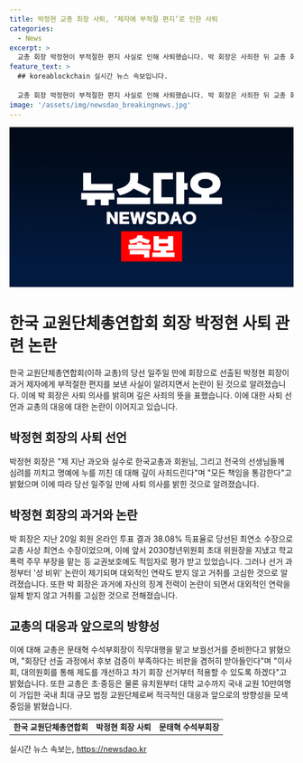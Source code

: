 ```yaml
---
title: 박정현 교총 최장 사퇴, ‘제자에 부적절 편지’로 인한 사퇴
categories:
  - News
excerpt: >
  교총 회장 박정현이 부적절한 편지 사실로 인해 사퇴했습니다. 박 회장은 사죄한 뒤 교총 회장직에서 물러났으며, 후임 회장에 대한 보궐선거가 예정되고 있습니다. 이번 사태로 인해 교총은 후보자의 도덕성을 검증하는 절차를 강화하고, 차기 회장 선거부터 적용할 계획이라고 밝혔습니다. 해당 사태로 인해 교사 커뮤니티와 교총 게시판에서 사퇴 촉구 게시글이 등장했으며, 교총은 국내 최대 규모의 교원단체이기에 이번 사태는 많은 이목을 끌고 있습니다.
feature_text: >
  ## koreablockchain 실시간 뉴스 속보입니다.

  교총 회장 박정현이 부적절한 편지 사실로 인해 사퇴했습니다. 박 회장은 사죄한 뒤 교총 회장직에서 물러났으며, 후임 회장에 대한 보궐선거가 예정되고 있습니다. 이번 사태로 인해 교총은 후보자의 도덕성을 검증하는 절차를 강화하고, 차기 회장 선거부터 적용할 계획이라고 밝혔습니다. 해당 사태로 인해 교사 커뮤니티와 교총 게시판에서 사퇴 촉구 게시글이 등장했으며, 교총은 국내 최대 규모의 교원단체이기에 이번 사태는 많은 이목을 끌고 있습니다.
image: '/assets/img/newsdao_breakingnews.jpg'
---
```


<p><img src="/assets/img/newsdao_breakingnews.jpg" alt="koreablockchain 속보" /></p>

<h1>한국 교원단체총연합회 회장 박정현 사퇴 관련 논란</h1>

<p data-ke-size="size16">한국 교원단체총연합회(이하 교총)의 당선 일주일 만에 회장으로 선출된 박정현 회장이 과거 제자에게 부적절한 편지를 보낸 사실이 알려지면서 논란이 된 것으로 알려졌습니다. 이에 박 회장은 사퇴 의사를 밝히며 깊은 사죄의 뜻을 표했습니다. 이에 대한 사퇴 선언과 교총의 대응에 대한 논란이 이어지고 있습니다.</p>

<h2 data-ke-size="size26">박정현 회장의 사퇴 선언</h2>

<p data-ke-size="size16">박정현 회장은 "제 지난 과오와 실수로 한국교총과 회원님, 그리고 전국의 선생님들께 심려를 끼치고 명예에 누를 끼친 데 대해 깊이 사죄드린다"며 "모든 책임을 통감한다"고 밝혔으며 이에 따라 당선 일주일 만에 사퇴 의사를 밝힌 것으로 알려졌습니다.</p>

<h2 data-ke-size="size26">박정현 회장의 과거와 논란</h2>

<p data-ke-size="size16">박 회장은 지난 20일 회원 온라인 투표 결과 38.08% 득표율로 당선된 최연소 수장으로 교총 사상 최연소 수장이었으며, 이에 앞서 2030청년위원회 초대 위원장을 지냈고 학교폭력 주무 부장을 맡는 등 교권보호에도 적임자로 평가 받고 있었습니다. 그러나 선거 과정부터 '성 비위' 논란이 제기되며 대외적인 연락도 받지 않고 거취를 고심한 것으로 알려졌습니다. 또한 박 회장은 과거에 자신의 징계 전력이 논란이 되면서 대외적인 연락을 일체 받지 않고 거취를 고심한 것으로 전해졌습니다.</p>

<h2 data-ke-size="size26">교총의 대응과 앞으로의 방향성</h2>

<p data-ke-size="size16">이에 대해 교총은 문태혁 수석부회장이 직무대행을 맡고 보궐선거를 준비한다고 밝혔으며, "회장단 선출 과정에서 후보 검증이 부족하다는 비판을 겸허히 받아들인다"며 "이사회, 대의원회를 통해 제도를 개선하고 차기 회장 선거부터 적용할 수 있도록 하겠다"고 밝혔습니다. 또한 교총은 초·중등은 물론 유치원부터 대학 교수까지 국내 교원 10만여명이 가입한 국내 최대 규모 법정 교원단체로써 적극적인 대응과 앞으로의 방향성을 모색 중임을 밝혔습니다.</p>

<table>
  <tr>
    <td style="text-align: center; height: 17px;"><b>한국 교원단체총연합회</b></td>
    <td style="text-align: center; height: 17px;"><b>박정현 회장 사퇴</b></td>
    <td style="text-align: center; height: 17px;"><b>문태혁 수석부회장</b></td>
  </tr>
</table>
실시간 뉴스 속보는, <a href="https://newsdao.kr" rel="dofollow">https://newsdao.kr</a>


